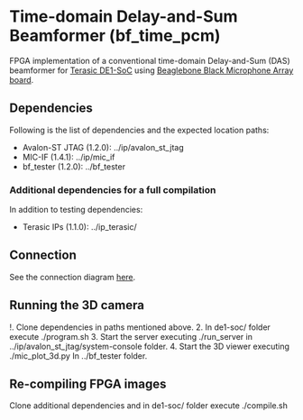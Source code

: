 # Time-domain Delay-and-Sum Beamformer (bf_time_pcm)

FPGA implementation of a conventional time-domain Delay-and-Sum (DAS) beamformer for [Terasic DE1-SoC](https://www.terasic.com.tw/cgi-bin/page/archive.pl?Language=English&No=836) using [Beaglebone Black Microphone Array board](https://github.com/marcelodaher/memsarray).

## Dependencies

Following is the list of dependencies and the expected location paths:

- Avalon-ST JTAG (1.2.0): ../ip/avalon_st_jtag 
- MIC-IF (1.4.1): ../ip/mic_if
- bf_tester (1.2.0): ../bf_tester

### Additional dependencies for a full compilation

In addition to testing dependencies:

- Terasic IPs (1.1.0): ../ip_terasic/ 

## Connection

See the connection diagram [here](doc/bbb2de1soc.svg).

## Running the 3D camera

!. Clone dependencies in paths mentioned above.
2. In de1-soc/ folder execute ./program.sh
3. Start the server executing ./run_server in ../ip/avalon_st_jtag/system-console folder.
4. Start the 3D viewer executing ./mic_plot_3d.py In ../bf_tester folder.

## Re-compiling FPGA images

Clone additional dependencies and in de1-soc/ folder execute ./compile.sh